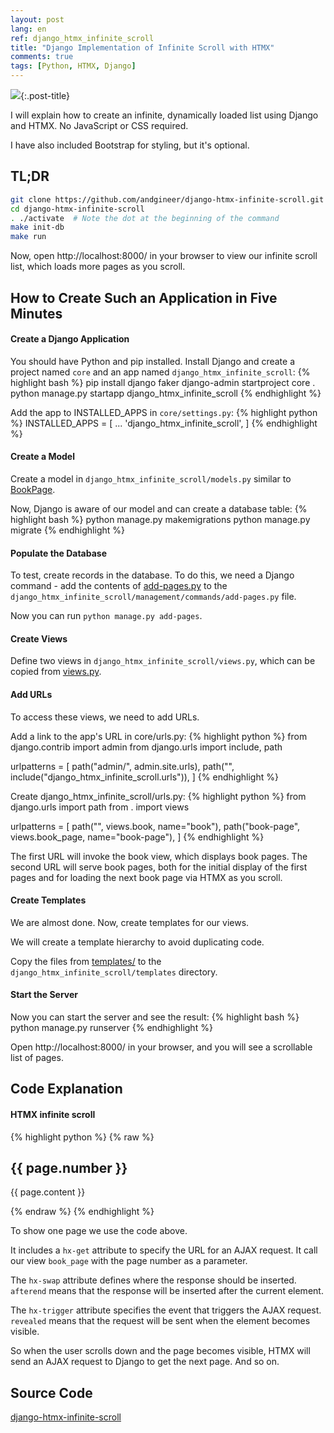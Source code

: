 ```yaml
---
layout: post
lang: en
ref: django_htmx_infinite_scroll
title: "Django Implementation of Infinite Scroll with HTMX"
comments: true
tags: [Python, HTMX, Django]
---
```


![](/images/python-scroll.png){:.post-title}

I will explain how to create an infinite, dynamically loaded list using Django and HTMX.
No JavaScript or CSS required.

I have also included Bootstrap for styling, but it's optional.

## TL;DR
```bash
git clone https://github.com/andgineer/django-htmx-infinite-scroll.git
cd django-htmx-infinite-scroll
. ./activate  # Note the dot at the beginning of the command
make init-db
make run
```

Now, open http://localhost:8000/ in your browser to view our infinite scroll list, which loads more pages as you scroll.

## How to Create Such an Application in Five Minutes
#### Create a Django Application
You should have Python and pip installed.
Install Django and create a project named `core` and an app named `django_htmx_infinite_scroll`:
{% highlight bash %}
pip install django faker
django-admin startproject core .
python manage.py startapp django_htmx_infinite_scroll
{% endhighlight %}

Add the app to INSTALLED_APPS in `core/settings.py`:
{% highlight python %}
INSTALLED_APPS = [
    ...
    'django_htmx_infinite_scroll',
]
{% endhighlight %}

#### Create a Model
Create a model in `django_htmx_infinite_scroll/models.py` similar to [BookPage](https://github.com/andgineer/django-htmx-infinite-scroll/blob/84d91ed61b86eb8c7c315ac4ab14b91f9a9101fe/django_htmx_infinite_scroll/models.py#L5).

Now, Django is aware of our model and can create a database table:
{% highlight bash %}
python manage.py makemigrations
python manage.py migrate
{% endhighlight %}

#### Populate the Database
To test, create records in the database. To do this, we need a Django command - add the contents of [add-pages.py](https://github.com/andgineer/django-htmx-infinite-scroll/blob/84d91ed61b86eb8c7c315ac4ab14b91f9a9101fe/django_htmx_infinite_scroll/management/commands/add-pages.py#L1)
 to the 
`django_htmx_infinite_scroll/management/commands/add-pages.py` file.

Now you can run `python manage.py add-pages`.

#### Create Views
Define two views in `django_htmx_infinite_scroll/views.py`, which can be copied from [views.py](https://github.com/andgineer/django-htmx-infinite-scroll/blob/84d91ed61b86eb8c7c315ac4ab14b91f9a9101fe/django_htmx_infinite_scroll/views.py#L1).

#### Add URLs
To access these views, we need to add URLs.

Add a link to the app's URL in core/urls.py:
{% highlight python %}
from django.contrib import admin
from django.urls import include, path

urlpatterns = [
    path("admin/", admin.site.urls),
    path("", include("django_htmx_infinite_scroll.urls")),
]
{% endhighlight %}

Create django_htmx_infinite_scroll/urls.py:
{% highlight python %}
from django.urls import path
from . import views

urlpatterns = [
    path("", views.book, name="book"),
    path("book-page", views.book_page, name="book-page"),
]
{% endhighlight %}

The first URL will invoke the book view, which displays book pages.
The second URL will serve book pages, both for the initial display of the first pages and for loading the next book page via HTMX as you scroll.

#### Create Templates
We are almost done.
Now, create templates for our views.

We will create a template hierarchy to avoid duplicating code.

Copy the files from [templates/](https://github.com/andgineer/django-htmx-infinite-scroll/tree/main/django_htmx_infinite_scroll/templates) 
to the `django_htmx_infinite_scroll/templates` directory.

#### Start the Server
Now you can start the server and see the result:
{% highlight bash %}
python manage.py runserver
{% endhighlight %}

Open http://localhost:8000/ in your browser, and you will see a scrollable list of pages.

## Code Explanation
#### HTMX infinite scroll
{% highlight python %}
{% raw %}
<div class="row justify-content-center"
        hx-get="{% url 'book-page' %}?page-number={{ page.number|add:1 }}"
        hx-swap="afterend"
        hx-trigger="revealed"
    <div id="page-{{ page.number }}" class="col-10">
        <h2 class="card-title text-center">{{ page.number }}</h2>
        <p class="card-text">{{ page.content }}</p>
    </div>
</div>
{% endraw %}
{% endhighlight %}

To show one page we use the code above.

It includes a `hx-get` attribute to specify the URL for an AJAX request. 
It call our view `book_page` with the page number as a parameter.

The `hx-swap` attribute defines where the response should be inserted. `afterend` means that the response will 
be inserted after the current element.

The `hx-trigger` attribute specifies the event that triggers the AJAX request. `revealed` means that the request
will be sent when the element becomes visible.

So when the user scrolls down and the page becomes visible, HTMX will send an AJAX request to Django to get the next page.
And so on.

## Source Code
[django-htmx-infinite-scroll](https://github.com/andgineer/django-htmx-infinite-scroll)
